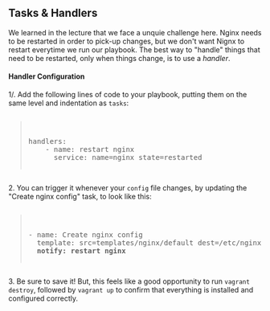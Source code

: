 ## Tasks & Handlers

We learned in the lecture that we face a unquie challenge here. Nginx needs to be restarted in order to pick-up changes, but we don't want Nignx to restart everytime we run our playbook. The best way to "handle" things that need to be restarted, only when things change, is to use a *handler*.

#### Handler Configuration

1/. Add the following lines of code to your playbook, putting them on the same level and indentation as `tasks`:

<pre class="files" data-filename="playbook.yml"><blockquote>

handlers:
    - name: restart nginx
      service: name=nginx state=restarted

</blockquote></pre>

2\. You can trigger it whenever your `config` file changes, by updating the "Create nginx config" task, to look like this:

<pre class="files" data-filename="playbook.yml"><blockquote>

- name: Create nginx config
  template: src=templates/nginx/default dest=/etc/nginx/sites-available/default
  <b>notify: restart nginx</b>

</blockquote></pre>

3\. Be sure to save it! But, this feels like a good opportunity to run `vagrant destroy`, followed by `vagrant up` to confirm that everything is installed and configured correctly.
